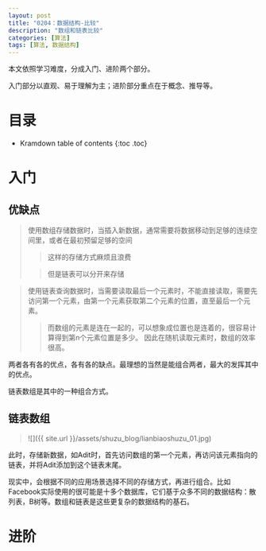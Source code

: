 ```yaml
---
layout: post
title: "0204：数据结构-比较"
description: "数组和链表比较"
categories: [算法]
tags: [算法, 数据结构]
---
```


本文依照学习难度，分成入门、进阶两个部分。

入门部分以直观、易于理解为主；进阶部分重点在于概念、推导等。

# 目录

* Kramdown table of contents
{:toc .toc}

# 入门 

## 优缺点

> 使用数组存储数据时，当插入新数据，通常需要将数据移动到足够的连续空间里，或者在最初预留足够的空间
> > 这样的存储方式麻烦且浪费
>
> > 但是链表可以分开来存储

> 使用链表查询数据时，当需要读取最后一个元素时，不能直接读取，需要先访问第一个元素，由第一个元素获取第二个元素的位置，直至最后一个元素。
> > 而数组的元素是连在一起的，可以想象成位置也是连着的，很容易计算得到第n个元素位置是多少。
> > 因此在随机读取元素时，数组的效率很高。

两者各有各的优点，各有各的缺点。最理想的当然是能组合两者，最大的发挥其中的优点。

链表数组是其中的一种组合方式。

## 链表数组

> ![]({{ site.url }}/assets/shuzu_blog/lianbiaoshuzu_01.jpg)

此时，存储新数据，如Adit时，首先访问数组的第一个元素，再访问该元素指向的链表，并将Adit添加到这个链表末尾。

现实中，会根据不同的应用场景选择不同的存储方式，再进行组合。比如Facebook实际使用的很可能是十多个数据库，它们基于众多不同的数据结构：散列表，B树等。数组和链表是这些更复杂的数据结构的基石。



# 进阶 

[^1]: 参考文献.
[1] 算法图解 Aditya Bhargava (作者) 袁国忠 (译者)